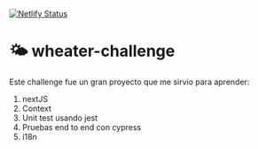 [![Netlify Status](https://api.netlify.com/api/v1/badges/c1ed75ff-48a7-4e08-9ba6-28100297a583/deploy-status)](https://app.netlify.com/sites/hackaton-wheater-rapidapi/deploys)

# 🌤 wheater-challenge

Este challenge fue un gran proyecto que me sirvio para aprender:

1. nextJS
2. Context
3. Unit test usando jest
4. Pruebas end to end con cypress
5. i18n
